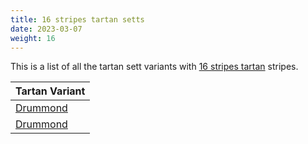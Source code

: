 ```yaml
---
title: 16 stripes tartan setts
date: 2023-03-07
weight: 16
---
```

This is a list of all the tartan sett variants with [16 stripes tartan](/stripes/stripes16/) stripes.

| Tartan Variant |
|---------------|
| [Drummond](/tartans/b/4/r12/b4/r6/g48/r4/g4/r4/b18/r4/ba4/r56/b4/r4/b2/r/12/)||
| [Drummond](/tartans/b/4/r12/b4/r6/g48/r4/g4/r4/b18/r4/ba4/r56/b4/r4/b2/r/12/)||
